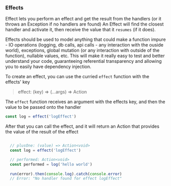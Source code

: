 ### Effects
Effect lets you perform an effect and get the result from the handlers (or it throws an Exception if no handlers are found)
An Effect will find the closest handler and activate it, then receive the value that it `resumes` (if it does).


Effects should be used to model anything that could make a function impure - IO operations (logging, db calls, api calls - any interaction with the ouside world), exceptions, global mutation (or any interaction with outside of the function), nullable values, etc. This will make it really easy to test and better understand your code, guaranteeing referential transparency and allowing you to easily have dependency injection. 

To create an effect, you can use the curried `effect` function with the effects' key
> effect: (key) => (...args) => Action

The `effect` function receives an argument with the effects key, and then the value to be passed onto the handler 
```javascript
const log = effect('logEffect')
```
After that you can call the effect, and it will return an Action that provides the value of the result of the effect
```javascript

  // plusOne: (value) => Action<void>
  const log = effect('logEffect')

  // performed: Action<void>
  const performed = log('hello world')
  
  run(error).then(console.log).catch(console.error)
  // Error: "No handler found for effect logEffect"
```
